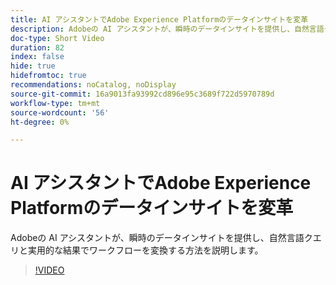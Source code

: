 ```yaml
---
title: AI アシスタントでAdobe Experience Platformのデータインサイトを変革
description: Adobeの AI アシスタントが、瞬時のデータインサイトを提供し、自然言語クエリと実用的な結果でワークフローを変換する方法を説明します。
doc-type: Short Video
duration: 82
index: false
hide: true
hidefromtoc: true
recommendations: noCatalog, noDisplay
source-git-commit: 16a9013fa93992cd896e95c3689f722d5970789d
workflow-type: tm+mt
source-wordcount: '56'
ht-degree: 0%

---
```



# AI アシスタントでAdobe Experience Platformのデータインサイトを変革

Adobeの AI アシスタントが、瞬時のデータインサイトを提供し、自然言語クエリと実用的な結果でワークフローを変換する方法を説明します。

<!-- 72_S653_3442539_81_how-ai-assistant-transforms-data-insights-in-adobe-experience-platform -->
>[!VIDEO](https://video.tv.adobe.com/v/3458305/?learn=on&enablevpops=true)
